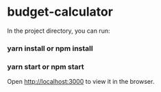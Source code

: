 # budget-calculator

In the project directory, you can run:

### yarn install or npm install

### yarn start or npm start

Open [http://localhost:3000](http://localhost:3000) to view it in the browser.

